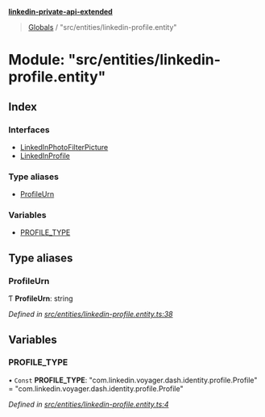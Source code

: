 **[linkedin-private-api-extended](../README.md)**

> [Globals](../globals.md) / "src/entities/linkedin-profile.entity"

# Module: "src/entities/linkedin-profile.entity"

## Index

### Interfaces

* [LinkedInPhotoFilterPicture](../interfaces/_src_entities_linkedin_profile_entity_.linkedinphotofilterpicture.md)
* [LinkedInProfile](../interfaces/_src_entities_linkedin_profile_entity_.linkedinprofile.md)

### Type aliases

* [ProfileUrn](_src_entities_linkedin_profile_entity_.md#profileurn)

### Variables

* [PROFILE\_TYPE](_src_entities_linkedin_profile_entity_.md#profile_type)

## Type aliases

### ProfileUrn

Ƭ  **ProfileUrn**: string

*Defined in [src/entities/linkedin-profile.entity.ts:38](https://github.com/khanhtranngoccva/linkedin-private-api/blob/a682f4e/src/entities/linkedin-profile.entity.ts#L38)*

## Variables

### PROFILE\_TYPE

• `Const` **PROFILE\_TYPE**: \"com.linkedin.voyager.dash.identity.profile.Profile\" = "com.linkedin.voyager.dash.identity.profile.Profile"

*Defined in [src/entities/linkedin-profile.entity.ts:4](https://github.com/khanhtranngoccva/linkedin-private-api/blob/a682f4e/src/entities/linkedin-profile.entity.ts#L4)*
